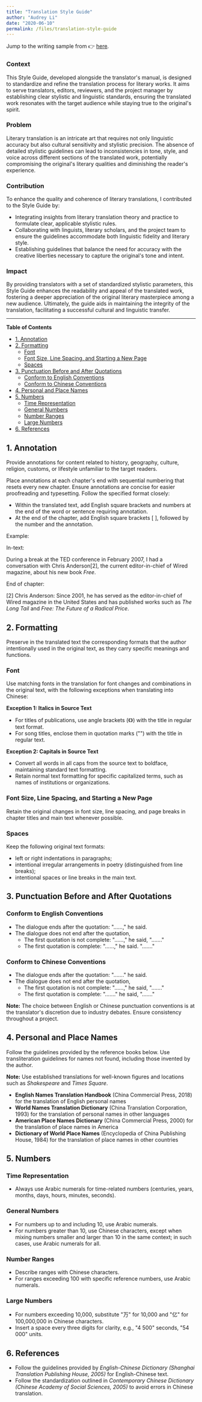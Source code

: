 ```yaml
---
title: "Translation Style Guide"
author: "Audrey Li"
date: "2020-06-10" 
permalink: /files/translation-style-guide
---
```


Jump to the writing sample from 👉 [here](#sg-content). 

### Context
This Style Guide, developed alongside the translator's manual, is designed to standardize and refine the translation process for literary works. It aims to serve translators, editors, reviewers, and the project manager by establishing clear stylistic and linguistic standards, ensuring the translated work resonates with the target audience while staying true to the original's spirit.

### Problem
Literary translation is an intricate art that requires not only linguistic accuracy but also cultural sensitivity and stylistic precision. The absence of detailed stylistic guidelines can lead to inconsistencies in tone, style, and voice across different sections of the translated work, potentially compromising the original's literary qualities and diminishing the reader's experience.

### Contribution
To enhance the quality and coherence of literary translations, I contributed to the Style Guide by:
- Integrating insights from literary translation theory and practice to formulate clear, applicable stylistic rules.
- Collaborating with linguists, literary scholars, and the project team to ensure the guidelines accommodate both linguistic fidelity and literary style.
- Establishing guidelines that balance the need for accuracy with the creative liberties necessary to capture the original's tone and intent.

### Impact 
By providing translators with a set of standardized stylistic parameters, this Style Guide enhances the readability and appeal of the translated work, fostering a deeper appreciation of the original literary masterpiece among a new audience. Ultimately, the guide aids in maintaining the integrity of the translation, facilitating a successful cultural and linguistic transfer.

---
<a id="sg-content"></a>

**Table of Contents**
- [1. Annotation](#1-annotation)
- [2. Formatting](#2-formatting)
  - [Font](#font)
  - [Font Size, Line Spacing, and Starting a New Page](#font-size-line-spacing-and-starting-a-new-page)
  - [Spaces](#spaces)
- [3. Punctuation Before and After Quotations](#3-punctuation-before-and-after-quotations)
  - [Conform to English Conventions](#conform-to-english-conventions)
  - [Conform to Chinese Conventions](#conform-to-chinese-conventions)
- [4. Personal and Place Names](#4-personal-and-place-names)
- [5. Numbers](#5-numbers)
  - [Time Representation](#time-representation)
  - [General Numbers](#general-numbers)
  - [Number Ranges](#number-ranges)
  - [Large Numbers](#large-numbers)
- [6. References](#6-references)


## 1. Annotation
Provide annotations for content related to history, geography, culture, religion, customs, or lifestyle unfamiliar to the target readers.

Place annotations at each chapter's end with sequential numbering that resets every new chapter. Ensure annotations are concise for easier proofreading and typesetting. Follow the specified format closely:
- Within the translated text, add English square brackets and numbers at the end of the word or sentence requiring annotation. 
- At the end of the chapter, add English square brackets [ ], followed by the number and the annotation.

Example:

In-text:

During a break at the TED conference in February 2007, I had a conversation with Chris Anderson[2], the current editor-in-chief of Wired magazine, about his new book *Free*.

End of chapter:

[2] Chris Anderson: Since 2001, he has served as the editor-in-chief of Wired magazine in the United States and has published works such as *The Long Tail* and *Free: The Future of a Radical Price*.

## 2. Formatting
Preserve in the translated text the corresponding formats that the author intentionally used in the original text, as they carry specific meanings and functions. 
### Font
Use matching fonts in the translation for font changes and combinations in the original text, with the following exceptions when translating into Chinese:

**Exception 1: Italics in Source Text**
- For titles of publications, use angle brackets (《》) with the title in regular text format.
- For song titles, enclose them in quotation marks ("") with the title in regular text. 

**Exception 2: Capitals in Source Text**
- Convert all words in all caps from the source text to boldface, maintaining standard text formatting.
- Retain normal text formatting for specific capitalized terms, such as names of institutions or organizations.

### Font Size, Line Spacing, and Starting a New Page
Retain the original changes in font size, line spacing, and page breaks in chapter titles and main text whenever possible.
### Spaces
Keep the following original text formats:
- left or right indentations in paragraphs;
- intentional irregular arrangements in poetry (distinguished from line breaks);
- intentional spaces or line breaks in the main text.

## 3. Punctuation Before and After Quotations

### Conform to English Conventions
- The dialogue ends after the quotation: "……," he said.
- The dialogue does not end after the quotation,
  - The first quotation is not complete: "……," he said, "……."
  - The first quotation is complete: "……," he said. "……."

### Conform to Chinese Conventions
- The dialogue ends after the quotation: "……." he said.
- The dialogue does not end after the quotation,
  - The first quotation is not complete: "……," he said, "……."
  - The first quotation is complete: "……." he said, "……."

**Note:** The choice between English or Chinese punctuation conventions is at the translator's discretion due to industry debates. Ensure consistency throughout a project.

## 4. Personal and Place Names
Follow the guidelines provided by the reference books below. Use transliteration guidelines for names not found, including those invented by the author.

**Note:** Use established translations for well-known figures and locations such as *Shakespeare* and *Times Square*.

- **English Names Translation Handbook** (China Commercial Press, 2018) for the translation of English personal names 
- **World Names Translation Dictionary** (China Translation Corporation, 1993) for the translation of personal names in other languages
- **American Place Names Dictionary** (China Commercial Press, 2000) for the translation of place names in America
- **Dictionary of World Place Names** (Encyclopedia of China Publishing House, 1984) for the translation of place names in other countries 

## 5. Numbers
### Time Representation
- Always use Arabic numerals for time-related numbers (centuries, years, months, days, hours, minutes, seconds).

### General Numbers
- For numbers up to and including 10, use Arabic numerals.
- For numbers greater than 10, use Chinese characters, except when mixing numbers smaller and larger than 10 in the same context; in such cases, use Arabic numerals for all.

### Number Ranges
- Describe ranges with Chinese characters.
- For ranges exceeding 100 with specific reference numbers, use Arabic numerals.

### Large Numbers
- For numbers exceeding 10,000, substitute "万" for 10,000 and "亿" for 100,000,000 in Chinese characters.
- Insert a space every three digits for clarity, e.g., "4 500" seconds, "54 000" units.

## 6. References
- Follow the guidelines provided by *English-Chinese Dictionary (Shanghai Translation Publishing House, 2005)* for English-Chinese text. 
- Follow the standardization outlined in *Contemporary Chinese Dictionary (Chinese Academy of Social Sciences, 2005)* to avoid errors in Chinese translation. 

